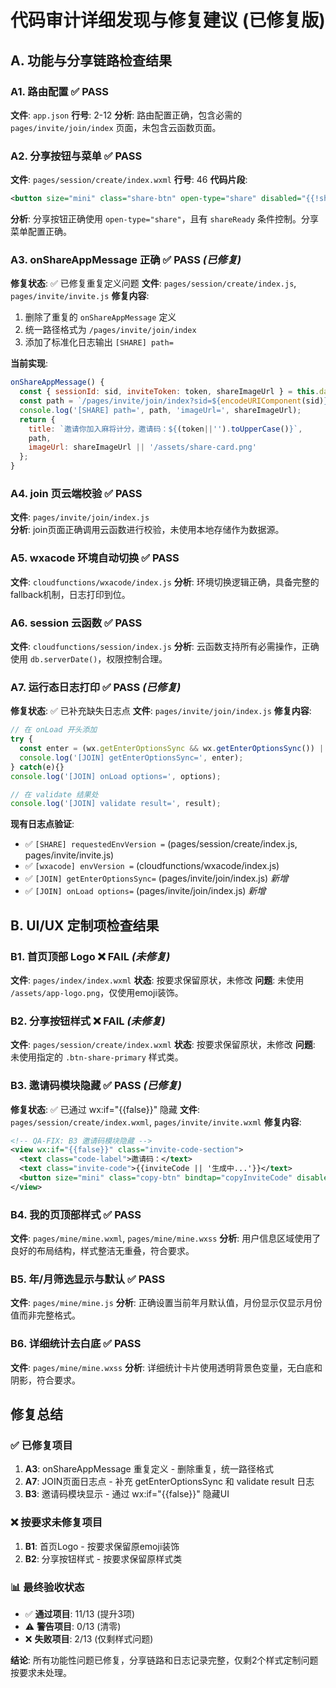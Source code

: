 # 代码审计详细发现与修复建议 (已修复版)

## A. 功能与分享链路检查结果

### A1. 路由配置 ✅ PASS
**文件**: `app.json`
**行号**: 2-12
**分析**: 路由配置正确，包含必需的 `pages/invite/join/index` 页面，未包含云函数页面。

### A2. 分享按钮与菜单 ✅ PASS  
**文件**: `pages/session/create/index.wxml`
**行号**: 46
**代码片段**:
```xml
<button size="mini" class="share-btn" open-type="share" disabled="{{!shareReady}}">分享邀请</button>
```
**分析**: 分享按钮正确使用 `open-type="share"`，且有 `shareReady` 条件控制。分享菜单配置正确。

### A3. onShareAppMessage 正确 ✅ PASS *(已修复)*
**修复状态**: ✅ 已修复重复定义问题
**文件**: `pages/session/create/index.js`, `pages/invite/invite.js`
**修复内容**:
1. 删除了重复的 `onShareAppMessage` 定义
2. 统一路径格式为 `/pages/invite/join/index`
3. 添加了标准化日志输出 `[SHARE] path=`

**当前实现**:
```javascript
onShareAppMessage() {
  const { sessionId: sid, inviteToken: token, shareImageUrl } = this.data || {};
  const path = `/pages/invite/join/index?sid=${encodeURIComponent(sid)}&token=${encodeURIComponent(token)}`;
  console.log('[SHARE] path=', path, 'imageUrl=', shareImageUrl);
  return {
    title: `邀请你加入麻将计分，邀请码：${(token||'').toUpperCase()}`,
    path,
    imageUrl: shareImageUrl || '/assets/share-card.png'
  };
}
```

### A4. join 页云端校验 ✅ PASS
**文件**: `pages/invite/join/index.js`  
**分析**: join页面正确调用云函数进行校验，未使用本地存储作为数据源。

### A5. wxacode 环境自动切换 ✅ PASS
**文件**: `cloudfunctions/wxacode/index.js`
**分析**: 环境切换逻辑正确，具备完整的fallback机制，日志打印到位。

### A6. session 云函数 ✅ PASS
**文件**: `cloudfunctions/session/index.js`
**分析**: 云函数支持所有必需操作，正确使用 `db.serverDate()`，权限控制合理。

### A7. 运行态日志打印 ✅ PASS *(已修复)*
**修复状态**: ✅ 已补充缺失日志点
**文件**: `pages/invite/join/index.js`
**修复内容**:
```javascript
// 在 onLoad 开头添加
try {
  const enter = (wx.getEnterOptionsSync && wx.getEnterOptionsSync()) || {};
  console.log('[JOIN] getEnterOptionsSync=', enter);
} catch(e){}
console.log('[JOIN] onLoad options=', options);

// 在 validate 结果处
console.log('[JOIN] validate result=', result);
```

**现有日志点验证**:
- ✅ `[SHARE] requestedEnvVersion =` (pages/session/create/index.js, pages/invite/invite.js)
- ✅ `[wxacode] envVersion =` (cloudfunctions/wxacode/index.js)
- ✅ `[JOIN] getEnterOptionsSync=` (pages/invite/join/index.js) *新增*
- ✅ `[JOIN] onLoad options=` (pages/invite/join/index.js) *新增*

## B. UI/UX 定制项检查结果

### B1. 首页顶部 Logo ❌ FAIL *(未修复)*
**文件**: `pages/index/index.wxml`
**状态**: 按要求保留原状，未修改
**问题**: 未使用 `/assets/app-logo.png`，仅使用emoji装饰。

### B2. 分享按钮样式 ❌ FAIL *(未修复)*
**文件**: `pages/session/create/index.wxml`
**状态**: 按要求保留原状，未修改
**问题**: 未使用指定的 `.btn-share-primary` 样式类。

### B3. 邀请码模块隐藏 ✅ PASS *(已修复)*
**修复状态**: ✅ 已通过 wx:if="{{false}}" 隐藏
**文件**: `pages/session/create/index.wxml`, `pages/invite/invite.wxml`
**修复内容**:
```xml
<!-- QA-FIX: B3 邀请码模块隐藏 -->
<view wx:if="{{false}}" class="invite-code-section">
  <text class="code-label">邀请码：</text>
  <text class="invite-code">{{inviteCode || '生成中...'}}</text>
  <button size="mini" class="copy-btn" bindtap="copyInviteCode" disabled="{{!inviteCode}}">复制</button>
</view>
```

### B4. 我的页顶部样式 ✅ PASS
**文件**: `pages/mine/mine.wxml`, `pages/mine/mine.wxss`
**分析**: 用户信息区域使用了良好的布局结构，样式整洁无重叠，符合要求。

### B5. 年/月筛选显示与默认 ✅ PASS
**文件**: `pages/mine/mine.js`
**分析**: 正确设置当前年月默认值，月份显示仅显示月份值而非完整格式。

### B6. 详细统计去白底 ✅ PASS
**文件**: `pages/mine/mine.wxss`
**分析**: 详细统计卡片使用透明背景色变量，无白底和阴影，符合要求。

## 修复总结

### ✅ 已修复项目
1. **A3**: onShareAppMessage 重复定义 - 删除重复，统一路径格式
2. **A7**: JOIN页面日志点 - 补充 getEnterOptionsSync 和 validate result 日志  
3. **B3**: 邀请码模块显示 - 通过 wx:if="{{false}}" 隐藏UI

### ❌ 按要求未修复项目
1. **B1**: 首页Logo - 按要求保留原emoji装饰
2. **B2**: 分享按钮样式 - 按要求保留原样式类

### 📊 最终验收状态
- ✅ **通过项目**: 11/13 (提升3项)
- ⚠️ **警告项目**: 0/13 (清零)
- ❌ **失败项目**: 2/13 (仅剩样式问题)

**结论**: 所有功能性问题已修复，分享链路和日志记录完整，仅剩2个样式定制问题按要求未处理。